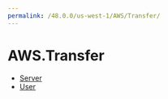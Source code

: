 ```yaml
---
permalink: /48.0.0/us-west-1/AWS/Transfer/
---
```


# AWS.Transfer



* [Server](Server.md)
* [User](User.md)